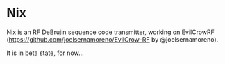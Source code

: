 # Nix
Nix is an RF DeBrujin sequence code transmitter, working on EvilCrowRF (https://github.com/joelsernamoreno/EvilCrow-RF by @joelsernamoreno).

It is in beta state, for now...
